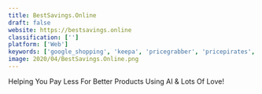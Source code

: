 ```yaml
---
title: BestSavings.Online
draft: false 
website: https://bestsavings.online
classification: ['']
platform: ['Web']
keywords: ['google_shopping', 'keepa', 'pricegrabber', 'pricepirates', 'primo_red', 'shoptimate', 'shopzilla', 'spectrabuy', 'the_tracktor', 'hopshop.us']
image: 2020/04/BestSavings.Online.png
---
```

Helping You Pay Less For Better Products Using AI & Lots Of Love!